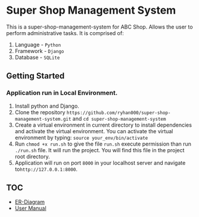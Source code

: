 # Super Shop Management System

This is a super-shop-management-system for ABC Shop.
Allows the user to perform administrative tasks. It is comprised of:

1. Language - `Python`
2. Framework - `Django`
5. Database - `SQLite`

## Getting Started
### Application run in Local Environment.

1. Install python and Django.
2. Clone the repository `https://github.com/ryhan000/super-shop-management-system.git` and `cd super-shop-management-system`
3. Create a virtual environment in current directory to install dependencies and activate the virtual environment. You can activate the virtual environment by typing:  `source your_env/bin/activate `
4. Run `chmod +x run.sh` to give the file `run.sh` execute permission than run `./run.sh` file. It will run the project. You will find this file in the project root directory.
5. Application will run on port `8000` in your localhost server and navigate to`http://127.0.0.1:8000`.


## TOC

* [ER-Diagram](docs/diagram.md)
* [User Manual](docs/development.md)
